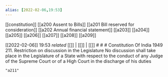 ```yaml
---
alias: [2022-02-06,19:53]
---
```

[[constitution]] [[a200 Assent to Bills]] [[a201 Bill reserved for consideration]] [[a202 Annual financial statement]] [[a203]] [[a204]] [[a205]] [[a206]] [[a207]] [[a208]] [[a209]]

[[2022-02-06]] 19:53 _related_ [[]] | [[]] | [[]] # # #
Constitution Of India 1949
211. Restriction on discussion in the Legislature No discussion shall take place in the Legislature of a State with respect to the conduct of any Judge of the Supreme Court or of a High Court in the discharge of his duties
```query
"a211"
```